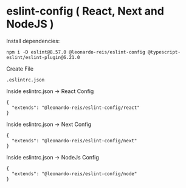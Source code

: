 # eslint-config ( React, Next and NodeJS )


Install dependencies:

```
npm i -D eslint@8.57.0 @leonardo-reis/eslint-config @typescript-eslint/eslint-plugin@6.21.0
```

Create File
```
.eslintrc.json
```

Inside eslintrc.json -> React Config

```
{
  "extends": "@leonardo-reis/eslint-config/react"
}
```


Inside eslintrc.json -> Next Config

```
{
  "extends": "@leonardo-reis/eslint-config/next"
}
```


Inside eslintrc.json -> NodeJs Config

```
{
  "extends": "@leonardo-reis/eslint-config/node"
}
```
